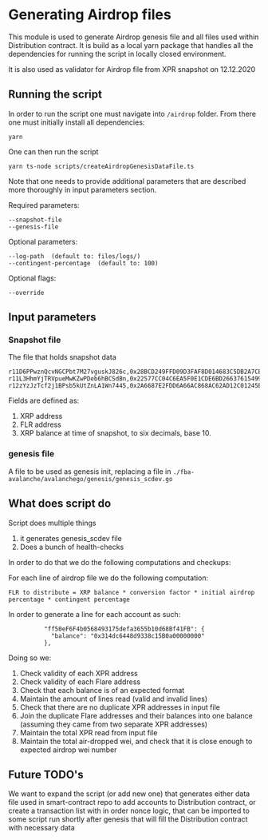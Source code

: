 # Generating Airdrop files

This module is used to generate Airdrop genesis file and all files used within Distribution contract. It is build as a local yarn package that handles all the dependencies for running the script in locally closed environment.

It is also used as validator for Airdrop file from XPR snapshot on 12.12.2020

## Running the script

In order to run the script one must navigate into `/airdrop` folder.
From there one must initially install all dependencies:
```
yarn
``` 

One can then run the script 
```
yarn ts-node scripts/createAirdropGenesisDataFile.ts
``` 
Note that one needs to provide additional parameters that are described 
more thoroughly in input parameters section.

Required parameters:
```
--snapshot-file 
--genesis-file 
``` 

Optional parameters:
```
--log-path  (default to: files/logs/)
--contingent-percentage  (default to: 100)
``` 

Optional flags:
```
--override 
``` 


## Input parameters
### Snapshot file

The file that holds snapshot data 

```
r11D6PPwznQcvNGCPbt7M27vguskJ826c,0x28BCD249FFD09D3FAF8D014683C5DB2A7CE36199,12953990545629
r11L3HhmYjTRVpueMwKZwPDeb6hBCSdBn,0x22577CC04C6EA5F0E1CDE6BD2663761549995BA0,207503719416
r12zYzJzTcf2j1BPsb5kUtZnLA1Wn7445,0x2A6687E2FDD6A66AC868AC62AD12C01245E72CBB,5593567199584
```

Fields are defined as:
1. XRP address
2. FLR address
3. XRP balance at time of snapshot, to six decimals, base 10.

### genesis file

A file to be used as genesis init, replacing a file in `./fba-avalanche/avalanchego/genesis/genesis_scdev.go`

## What does script do

Script does multiple things 

1. it generates genesis_scdev file 
2. Does a bunch of health-checks

In order to do that we do the following computations and checkups:

For each line of airdrop file we do the following computation:
```
FLR to distribute = XRP balance * conversion factor * initial airdrop percentage * contingent percentage

```
In order to generate a line for each account as such:
```
	      "ff50eF6F4b0568493175defa3655b10d68Bf41FB": {
	        "balance": "0x314dc6448d9338c15B0a00000000"
	      },
```

Doing so we:
1. Check validity of each XPR address
2. Check validity of each Flare address
3. Check that each balance is of an expected format
4. Maintain the amount of lines read (valid and invalid lines)
5. Check that there are no duplicate XPR addresses in input file
6. Join the duplicate Flare addresses and their balances into one balance (assuming they came from two separate XPR addresses)
7. Maintain the total XPR read from input file 
8. Maintain the total air-dropped wei, and check that it is close enough to expected airdrop wei number

## Future TODO's

We want to expand the script (or add new one) that generates either data file used in smart-contract repo
 to add accounts to Distribution contract, or create a transaction list with in order nonce logic, that can be 
 imported to some script run shortly after genesis that will fill the Distribution contract with necessary 
 data